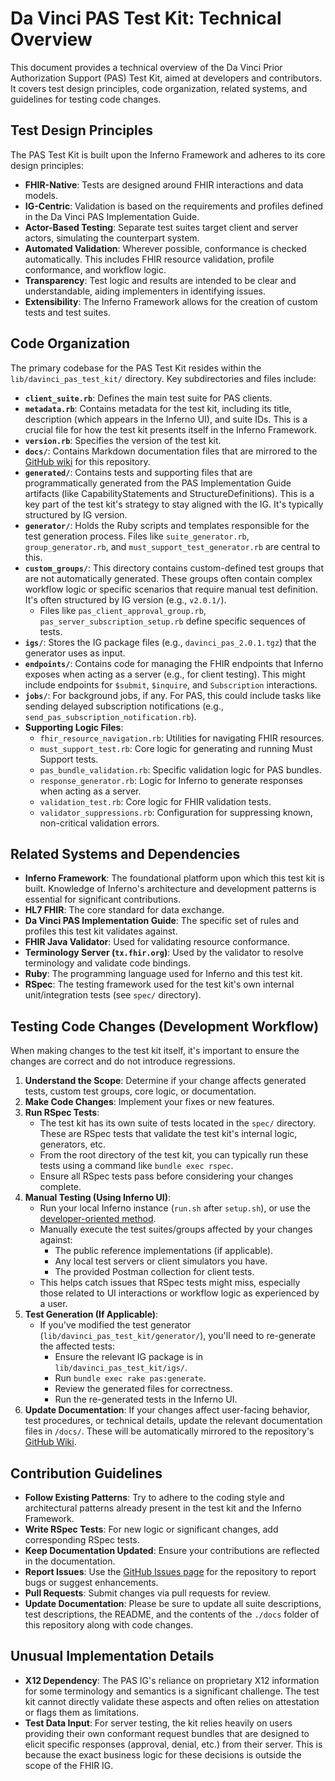 # Da Vinci PAS Test Kit: Technical Overview

This document provides a technical overview of the Da Vinci Prior Authorization Support (PAS) Test Kit, aimed at developers and contributors. It covers test design principles, code organization, related systems, and guidelines for testing code changes.

## Test Design Principles

The PAS Test Kit is built upon the Inferno Framework and adheres to its core design principles:

*   **FHIR-Native**: Tests are designed around FHIR interactions and data models.
*   **IG-Centric**: Validation is based on the requirements and profiles defined in the Da Vinci PAS Implementation Guide.
*   **Actor-Based Testing**: Separate test suites target client and server actors, simulating the counterpart system.
*   **Automated Validation**: Wherever possible, conformance is checked automatically. This includes FHIR resource validation, profile conformance, and workflow logic.
*   **Transparency**: Test logic and results are intended to be clear and understandable, aiding implementers in identifying issues.
*   **Extensibility**: The Inferno Framework allows for the creation of custom tests and test suites.

## Code Organization

The primary codebase for the PAS Test Kit resides within the `lib/davinci_pas_test_kit/` directory. Key subdirectories and files include:

*   **`client_suite.rb`**: Defines the main test suite for PAS clients.
*   **`metadata.rb`**: Contains metadata for the test kit, including its title, description (which appears in the Inferno UI), and suite IDs. This is a crucial file for how the test kit presents itself in the Inferno Framework.
*   **`version.rb`**: Specifies the version of the test kit.
*   **`docs/`**: Contains Markdown documentation files that are mirrored to the [GitHub wiki](/inferno-framework/davinci-pas-test-kit/wiki) for this repository.
*   **`generated/`**: Contains tests and supporting files that are programmatically generated from the PAS Implementation Guide artifacts (like CapabilityStatements and StructureDefinitions). This is a key part of the test kit's strategy to stay aligned with the IG. It's typically structured by IG version.
*   **`generator/`**: Holds the Ruby scripts and templates responsible for the test generation process. Files like `suite_generator.rb`, `group_generator.rb`, and `must_support_test_generator.rb` are central to this.
*   **`custom_groups/`**: This directory contains custom-defined test groups that are not automatically generated. These groups often contain complex workflow logic or specific scenarios that require manual test definition. It's often structured by IG version (e.g., `v2.0.1/`).
    *   Files like `pas_client_approval_group.rb`, `pas_server_subscription_setup.rb` define specific sequences of tests.
*   **`igs/`**: Stores the IG package files (e.g., `davinci_pas_2.0.1.tgz`) that the generator uses as input.
*   **`endpoints/`**: Contains code for managing the FHIR endpoints that Inferno exposes when acting as a server (e.g., for client testing). This might include endpoints for `$submit`, `$inquire`, and `Subscription` interactions.
*   **`jobs/`**: For background jobs, if any. For PAS, this could include tasks like sending delayed subscription notifications (e.g., `send_pas_subscription_notification.rb`).
*   **Supporting Logic Files**:
    *   `fhir_resource_navigation.rb`: Utilities for navigating FHIR resources.
    *   `must_support_test.rb`: Core logic for generating and running Must Support tests.
    *   `pas_bundle_validation.rb`: Specific validation logic for PAS bundles.
    *   `response_generator.rb`: Logic for Inferno to generate responses when acting as a server.
    *   `validation_test.rb`: Core logic for FHIR validation tests.
    *   `validator_suppressions.rb`: Configuration for suppressing known, non-critical validation errors.

## Related Systems and Dependencies

*   **Inferno Framework**: The foundational platform upon which this test kit is built. Knowledge of Inferno's architecture and development patterns is essential for significant contributions.
*   **HL7 FHIR**: The core standard for data exchange.
*   **Da Vinci PAS Implementation Guide**: The specific set of rules and profiles this test kit validates against.
*   **FHIR Java Validator**: Used for validating resource conformance.
*   **Terminology Server (`tx.fhir.org`)**: Used by the validator to resolve terminology and validate code bindings.
*   **Ruby**: The programming language used for Inferno and this test kit.
*   **RSpec**: The testing framework used for the test kit's own internal unit/integration tests (see `spec/` directory).

## Testing Code Changes (Development Workflow)

When making changes to the test kit itself, it's important to ensure the changes are correct and do not introduce regressions.

1.  **Understand the Scope**: Determine if your change affects generated tests, custom test groups, core logic, or documentation.
2.  **Make Code Changes**: Implement your fixes or new features.
3.  **Run RSpec Tests**:
    *   The test kit has its own suite of tests located in the `spec/` directory. These are RSpec tests that validate the test kit's internal logic, generators, etc.
    *   From the root directory of the test kit, you can typically run these tests using a command like `bundle exec rspec`.
    *   Ensure all RSpec tests pass before considering your changes complete.
4.  **Manual Testing (Using Inferno UI)**:
    *   Run your local Inferno instance (`run.sh` after `setup.sh`), or use the [developer-oriented method](https://inferno-framework.github.io/docs/getting-started/#development-with-ruby).
    *   Manually execute the test suites/groups affected by your changes against:
        *   The public reference implementations (if applicable).
        *   Any local test servers or client simulators you have.
        *   The provided Postman collection for client tests.
    *   This helps catch issues that RSpec tests might miss, especially those related to UI interactions or workflow logic as experienced by a user.
5.  **Test Generation (If Applicable)**:
    *   If you've modified the test generator (`lib/davinci_pas_test_kit/generator/`), you'll need to re-generate the affected tests:
        *   Ensure the relevant IG package is in `lib/davinci_pas_test_kit/igs/`.
        *   Run `bundle exec rake pas:generate`.
        *   Review the generated files for correctness.
        *   Run the re-generated tests in the Inferno UI.
6.  **Update Documentation**: If your changes affect user-facing behavior, test procedures, or technical details, update the relevant documentation files in `/docs/`. These will be automatically mirrored to the repository's [GitHub Wiki](https://github.com/inferno-framework/davinci-pas-test-kit/wiki).


## Contribution Guidelines

*   **Follow Existing Patterns**: Try to adhere to the coding style and architectural patterns already present in the test kit and the Inferno Framework.
*   **Write RSpec Tests**: For new logic or significant changes, add corresponding RSpec tests.
*   **Keep Documentation Updated**: Ensure your contributions are reflected in the documentation.
*   **Report Issues**: Use the [GitHub Issues page](https://github.com/inferno-framework/davinci-pas-test-kit/issues) for the repository to report bugs or suggest enhancements.
*   **Pull Requests**: Submit changes via pull requests for review.
*   **Update Documentation**: Please be sure to update all suite descriptions, test descriptions, the README, and the contents of the `./docs` folder of this repository along with code changes.

## Unusual Implementation Details

*   **X12 Dependency**: The PAS IG's reliance on proprietary X12 information for some terminology and semantics is a significant challenge. The test kit cannot directly validate these aspects and often relies on attestation or flags them as limitations.
*   **Test Data Input**: For server testing, the kit relies heavily on users providing their own conformant request bundles that are designed to elicit specific responses (approval, denial, etc.) from their server. This is because the exact business logic for these decisions is outside the scope of the FHIR IG.
